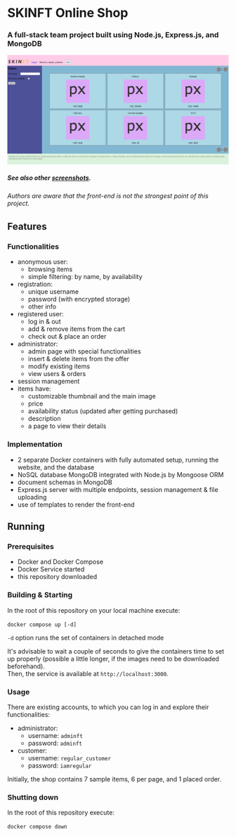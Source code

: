 # SKINFT Online Shop

### A full-stack team project built using Node.js, Express.js, and MongoDB

  
<img src="./images/screenshots/frontpage.png" alt="Front page with a user logged in" width=700>

##### See also other [screenshots](./images/screenshots/).
###### Authors are aware that the front-end is not the strongest point of this project.

## Features

### Functionalities

- anonymous user:
    - browsing items
    - simple filtering: by name, by availability
- registration:
    - unique username
    - password (with encrypted storage)
    - other info
- registered user:
    - log in & out
    - add & remove items from the cart
    - check out & place an order
- administrator:
    - admin page with special functionalities
    - insert & delete items from the offer
    - modify existing items
    - view users & orders
- session management
- items have:
    - customizable thumbnail and the main image
    - price
    - availability status (updated after getting purchased)
    - description
    - a page to view their details


### Implementation
- 2 separate Docker containers with fully automated setup, running the website, and the database
- NoSQL database MongoDB integrated with Node.js by Mongoose ORM
- document schemas in MongoDB
- Express.js server with multiple endpoints, session management & file uploading
- use of templates to render the front-end

## Running

### Prerequisites
- Docker and Docker Compose
- Docker Service started
- this repository downloaded

### Building & Starting
In the root of this repository on your local machine execute:  
  
```docker compose up [-d]```  
  
`-d` option runs the set of containers in detached mode
  
It's advisable to wait a couple of seconds to give the containers time to set up properly (possible a little longer, if the images need to be downloaded beforehand).  
Then, the service is available at `http://localhost:3000`.

### Usage

There are existing accounts, to which you can log in and explore their functionalities:
- administrator:
    - username: `adminft`
    - password: `adminft`
- customer:
    - username: `regular_customer`
    - password: `iamregular`

Initially, the shop contains 7 sample items, 6 per page, and 1 placed order.

### Shutting down

In the root of this repository execute:  
  
```docker compose down```
